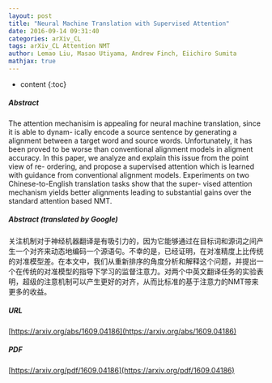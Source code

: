 ```yaml
---
layout: post
title: "Neural Machine Translation with Supervised Attention"
date: 2016-09-14 09:31:40
categories: arXiv_CL
tags: arXiv_CL Attention NMT
author: Lemao Liu, Masao Utiyama, Andrew Finch, Eiichiro Sumita
mathjax: true
---
```


* content
{:toc}

##### Abstract
The attention mechanisim is appealing for neural machine translation, since it is able to dynam- ically encode a source sentence by generating a alignment between a target word and source words. Unfortunately, it has been proved to be worse than conventional alignment models in aligment accuracy. In this paper, we analyze and explain this issue from the point view of re- ordering, and propose a supervised attention which is learned with guidance from conventional alignment models. Experiments on two Chinese-to-English translation tasks show that the super- vised attention mechanism yields better alignments leading to substantial gains over the standard attention based NMT.

##### Abstract (translated by Google)
关注机制对于神经机器翻译是有吸引力的，因为它能够通过在目标词和源词之间产生一个对齐来动态地编码一个源语句。不幸的是，已经证明，在对准精度上比传统的对准模型差。在本文中，我们从重新排序的角度分析和解释这个问题，并提出一个在传统的对准模型的指导下学习的监督注意力。对两个中英文翻译任务的实验表明，超级的注意机制可以产生更好的对齐，从而比标准的基于注意力的NMT带来更多的收益。

##### URL
[https://arxiv.org/abs/1609.04186](https://arxiv.org/abs/1609.04186)

##### PDF
[https://arxiv.org/pdf/1609.04186](https://arxiv.org/pdf/1609.04186)

